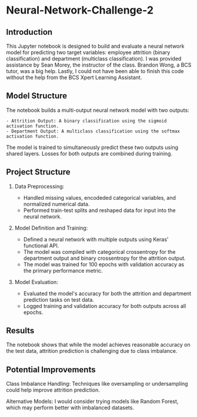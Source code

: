 # Neural-Network-Challenge-2

## Introduction
This Jupyter notebook is designed to build and evaluate a neural network model for predicting two target variables: employee attrition (binary classification) and department (multiclass classification). I was provided assistance by Sean Morey, the instructor of the class. Brandon Wong, a BCS tutor, was a big help. Lastly, I could not have been able to finish this code without the help from the BCS Xpert Learning Assistant.

## Model Structure

The notebook builds a multi-output neural network model with two outputs:

    - Attrition Output: A binary classification using the sigmoid activation function.
    - Department Output: A multiclass classification using the softmax activation function.

The model is trained to simultaneously predict these two outputs using shared layers. Losses for both outputs are combined during training.


## Project Structure

1. Data Preprocessing:

    - Handled missing values, encodeded categorical variables, and normalized numerical data.
    - Performed train-test splits and reshaped data for input into the neural network.

2. Model Definition and Training:

    - Defined a neural network with multiple outputs using Keras' functional API.
    - The model was compiled with categorical crossentropy for the department output and binary crossentropy for the attrition output.
    - The model was trained for 100 epochs with validation accuracy as the primary performance metric.

3. Model Evaluation:

    - Evaluated the model's accuracy for both the attrition and department prediction tasks on test data.
    - Logged training and validation accuracy for both outputs across all epochs.

## Results

The notebook shows that while the model achieves reasonable accuracy on the test data, attrition prediction is challenging due to class imbalance.

## Potential Improvements

Class Imbalance Handling: Techniques like oversampling or undersampling could help improve attrition prediction.

Alternative Models: I would consider trying models like Random Forest, which may perform better with imbalanced datasets.